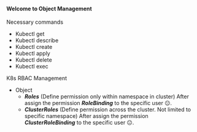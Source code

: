 #### Welcome to Object Management
Necessary commands
- Kubectl get
- Kubectl describe
- Kubectl create
- Kubectl apply
- Kubectl delete
- Kubectl exec

K8s RBAC Management
- Object
  - ***Roles*** (Define permission only within namespace in cluster)
    After assign the permission ***RoleBinding*** to the specific user 😐.
  - ***ClusterRoles*** (Define permission across the cluster. Not limited to specific namespace)
    After assign the permission ***ClusterRoleBinding*** to the specific user 😐.
